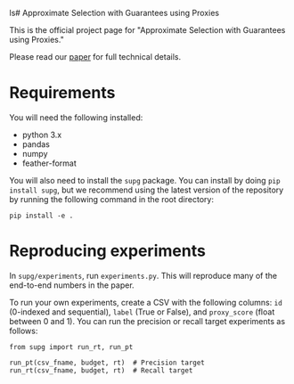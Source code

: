 ls# Approximate Selection with Guarantees using Proxies

This is the official project page for "Approximate Selection with Guarantees using Proxies."

Please read our [paper](https://arxiv.org/abs/2004.00827) for full technical details.


# Requirements

You will need the following installed:
- python 3.x
- pandas
- numpy
- feather-format

You will also need to install the `supg` package. You can install by doing `pip install supg`, but we recommend using the latest version of the repository by running the following command in the root directory:
```
pip install -e .
```


# Reproducing experiments

In `supg/experiments`, run `experiments.py`. This will reproduce many of the end-to-end numbers in the paper.

To run your own experiments, create a CSV with the following columns: `id` (0-indexed and sequential), `label` (True or False), and `proxy_score` (float between 0 and 1). You can run the precision or recall target experiments as follows:
```
from supg import run_rt, run_pt

run_pt(csv_fname, budget, rt)  # Precision target
run_rt(csv_fname, budget, rt)  # Recall target
```
